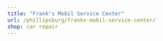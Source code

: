 ```yaml
---
title: "Frank's Mobil Service Center"
url: /phillipsburg/franks-mobil-service-center/
shop: car repair
---
```

